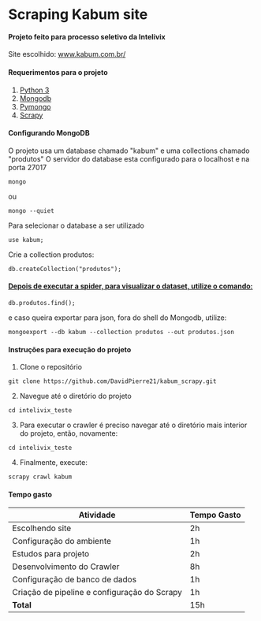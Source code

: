 # Scraping Kabum site

#### Projeto feito para processo seletivo da Intelivix

Site escolhido: www.kabum.com.br/



#### Requerimentos para o projeto
1. [Python 3](https://www.python.org/)
2. [Mongodb](https://www.mongodb.com/)
3. [Pymongo](https://api.mongodb.com/python/current/)
4. [Scrapy](https://scrapy.org/)

#### Configurando MongoDB
O projeto usa um database chamado "kabum" e uma collections chamado "produtos"
O servidor do database esta configurado para o localhost e na porta 27017
```
mongo
```

ou
```
mongo --quiet
```

Para selecionar o database a ser utilizado
```
use kabum;
```

Crie a collection produtos:
```
db.createCollection("produtos");
```

#### [Depois de executar a spider, para visualizar o dataset, utilize o comando:](#)
```
db.produtos.find();
```

e caso queira exportar para json, fora do shell do Mongodb, utilize:
```
mongoexport --db kabum --collection produtos --out produtos.json 
```

#### Instruções para execução do projeto

1. Clone o repositório
```
git clone https://github.com/DavidPierre21/kabum_scrapy.git
```

2. Navegue até o diretório do projeto
```
cd intelivix_teste
```

3. Para executar o crawler é preciso navegar até o diretório mais interior do projeto, então, novamente:
```
cd intelivix_teste
```
4. Finalmente, execute:
```
scrapy crawl kabum
```

#### Tempo gasto
| Atividade | Tempo Gasto |
| --------- | ----------- |
| Escolhendo site | 2h |
| Configuração do ambiente | 1h |
| Estudos para projeto | 2h |
| Desenvolvimento do Crawler | 8h |
| Configuração de banco de dados | 1h |
| Criação de pipeline e configuração do Scrapy | 1h |
| **Total** | 15h |